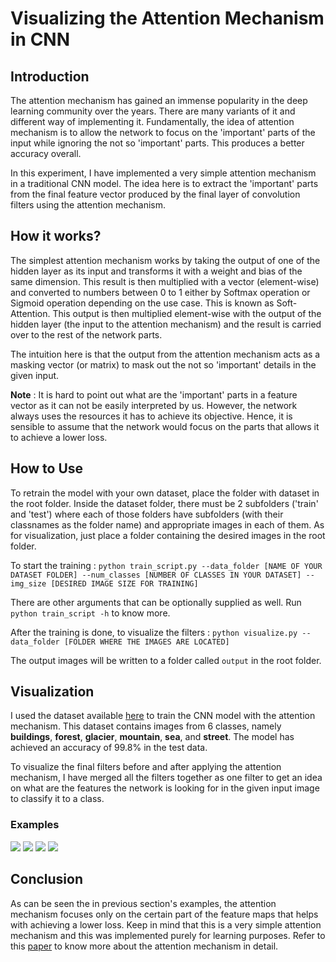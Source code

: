 ﻿# Visualizing the Attention Mechanism in CNN

## Introduction
The attention mechanism has gained an immense popularity in the deep learning community over the years. There are many variants of it and different way of implementing it. Fundamentally, the idea of attention mechanism is to allow the network to focus on the 'important' parts of the input while ignoring the not so 'important' parts. This produces a better accuracy overall. 

In this experiment, I have implemented a very simple attention mechanism in a traditional CNN model. The idea here is to extract the 'important' parts from the final feature vector produced by the final layer of convolution filters using the attention mechanism. 

## How it works?

The simplest attention mechanism works by taking the output of one of the hidden layer as its input and transforms it with a weight and bias of the same dimension. This result is then multiplied with a vector (element-wise) and converted to numbers between 0 to 1 either by Softmax operation or Sigmoid operation depending on the use case. This is known as Soft-Attention. This output is then multiplied element-wise with the output of the hidden layer (the input to the attention mechanism) and the result is carried over to the rest of the network parts. 

The intuition here is that the output from the attention mechanism acts as a masking vector (or matrix) to mask out the not so 'important' details in the given input. 

**Note** : It is hard to point out what are the 'important' parts in a feature vector as it can not  be easily interpreted by us. However, the network always uses the resources it has to achieve its objective. Hence, it is sensible to assume that the network would focus on the parts that allows it to achieve a lower loss.

## How to Use
To retrain the model with your own dataset, place the folder with dataset in the root folder. Inside the dataset folder, there must be 2 subfolders ('train' and 'test') where each of those folders have subfolders (with their classnames as the folder name) and appropriate images in each of them. As for visualization, just place a folder containing the desired images in the root folder.

To start the training : 
``` python train_script.py --data_folder [NAME OF YOUR DATASET FOLDER] --num_classes [NUMBER OF CLASSES IN YOUR DATASET] --img_size [DESIRED IMAGE SIZE FOR TRAINING] ```

There are other arguments that can be optionally supplied as well. Run ``` python train_script -h ```  to know more.

After the training is done, to visualize the filters : 
``` python visualize.py --data_folder [FOLDER WHERE THE IMAGES ARE LOCATED] ```

The output images will be written to a folder called `output` in the root folder.

## Visualization 
I used the dataset available [here](https://www.kaggle.com/puneet6060/intel-image-classification) to train the CNN model with the attention mechanism. This dataset contains images from 6 classes, namely **buildings**, **forest**, **glacier**, **mountain**, **sea**, and **street**.  The model has achieved an accuracy of 99.8% in the test data. 

To visualize the final filters before and after applying the attention mechanism, I have merged all the filters together as one filter to get an idea on what are the features the network is looking for in the given input image to classify it to a class.

### Examples

![](readme_images/0.png)
![](readme_images/1.png)
![](readme_images/2.png)
![](readme_images/3.png)

## Conclusion
As can be seen the in previous section's examples, the attention mechanism focuses only on the certain part of the feature maps that helps with achieving a lower loss. Keep in mind that this is a very simple attention mechanism and this was implemented purely for learning purposes. Refer to this [paper](https://arxiv.org/abs/1804.02391) to know more about the attention mechanism in detail.
